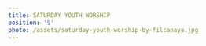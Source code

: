 ```yaml
---
title: SATURDAY YOUTH WORSHIP
position: '9'
photo: /assets/saturday-youth-worship-by-filcanaya.jpg
---
```



